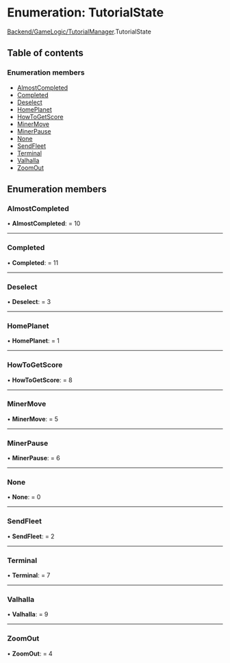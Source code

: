 # Enumeration: TutorialState

[Backend/GameLogic/TutorialManager](../modules/backend_gamelogic_tutorialmanager.md).TutorialState

## Table of contents

### Enumeration members

- [AlmostCompleted](backend_gamelogic_tutorialmanager.tutorialstate.md#almostcompleted)
- [Completed](backend_gamelogic_tutorialmanager.tutorialstate.md#completed)
- [Deselect](backend_gamelogic_tutorialmanager.tutorialstate.md#deselect)
- [HomePlanet](backend_gamelogic_tutorialmanager.tutorialstate.md#homeplanet)
- [HowToGetScore](backend_gamelogic_tutorialmanager.tutorialstate.md#howtogetscore)
- [MinerMove](backend_gamelogic_tutorialmanager.tutorialstate.md#minermove)
- [MinerPause](backend_gamelogic_tutorialmanager.tutorialstate.md#minerpause)
- [None](backend_gamelogic_tutorialmanager.tutorialstate.md#none)
- [SendFleet](backend_gamelogic_tutorialmanager.tutorialstate.md#sendfleet)
- [Terminal](backend_gamelogic_tutorialmanager.tutorialstate.md#terminal)
- [Valhalla](backend_gamelogic_tutorialmanager.tutorialstate.md#valhalla)
- [ZoomOut](backend_gamelogic_tutorialmanager.tutorialstate.md#zoomout)

## Enumeration members

### AlmostCompleted

• **AlmostCompleted**: = 10

---

### Completed

• **Completed**: = 11

---

### Deselect

• **Deselect**: = 3

---

### HomePlanet

• **HomePlanet**: = 1

---

### HowToGetScore

• **HowToGetScore**: = 8

---

### MinerMove

• **MinerMove**: = 5

---

### MinerPause

• **MinerPause**: = 6

---

### None

• **None**: = 0

---

### SendFleet

• **SendFleet**: = 2

---

### Terminal

• **Terminal**: = 7

---

### Valhalla

• **Valhalla**: = 9

---

### ZoomOut

• **ZoomOut**: = 4
